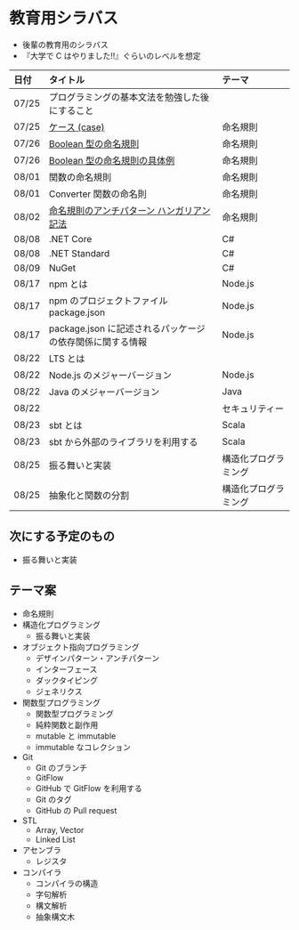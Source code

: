 # 教育用シラバス

- 後輩の教育用のシラバス
- 『大学で C はやりました!!』ぐらいのレベルを想定

| 日付  | タイトル                                                                                                   | テーマ               |
| :---- | :--------------------------------------------------------------------------------------------------------- | :------------------- |
| 07/25 | プログラミングの基本文法を勉強した後にすること                                                             |                      |
| 07/25 | [ケース (case)](https://mem-on.com/memos/0e446454-2723-4ab9-8d04-6399ff31a0b4)                             | 命名規則             |
| 07/26 | [Boolean 型の命名規則](https://mem-on.com/memos/d1fd3d89-0c36-42cb-86b8-01754d5a36b4)                      | 命名規則             |
| 07/26 | [Boolean 型の命名規則の具体例](https://mem-on.com/memos/7b0dc93f-a786-46dd-b38a-37dec7660fd5)              | 命名規則             |
| 08/01 | 関数の命名規則                                                                                             | 命名規則             |
| 08/01 | Converter 関数の命名則                                                                                     | 命名規則             |
| 08/02 | [命名規則のアンチパターン ハンガリアン記法](https://mem-on.com/memos/bfe58e8c-e1d1-466f-881a-25b448372a47) | 命名規則             |
| 08/08 | .NET Core                                                                                                  | C#                   |
| 08/08 | .NET Standard                                                                                              | C#                   |
| 08/09 | NuGet                                                                                                      | C#                   |
| 08/17 | npm とは                                                                                                   | Node.js              |
| 08/17 | npm のプロジェクトファイル package.json                                                                    | Node.js              |
| 08/17 | package.json に記述されるパッケージの依存関係に関する情報                                                  | Node.js              |
| 08/22 | LTS とは                                                                                                   |                      |
| 08/22 | Node.js のメジャーバージョン                                                                               | Node.js              |
| 08/22 | Java のメジャーバージョン                                                                                  | Java                 |
| 08/22 |                                                                                                            | セキュリティー       |
| 08/23 | sbt とは                                                                                                   | Scala                |
| 08/23 | sbt から外部のライブラリを利用する                                                                         | Scala                |
| 08/25 | 振る舞いと実装                                                                                             | 構造化プログラミング |
| 08/25 | 抽象化と関数の分割                                                                                         | 構造化プログラミング |

## 次にする予定のもの

- 振る舞いと実装

## テーマ案

- 命名規則
- 構造化プログラミング
  - 振る舞いと実装
- オブジェクト指向プログラミング
  - デザインパターン・アンチパターン
  - インターフェース
  - ダックタイピング
  - ジェネリクス
- 関数型プログラミング
  - 関数型プログラミング
  - 純粋関数と副作用
  - mutable と immutable
  - immutable なコレクション
- Git
  - Git のブランチ
  - GitFlow
  - GitHub で GitFlow を利用する
  - Git のタグ
  - GitHub の Pull request
- STL
  - Array, Vector
  - Linked List
- アセンブラ
  - レジスタ
- コンパイラ
  - コンパイラの構造
  - 字句解析
  - 構文解析
  - 抽象構文木
